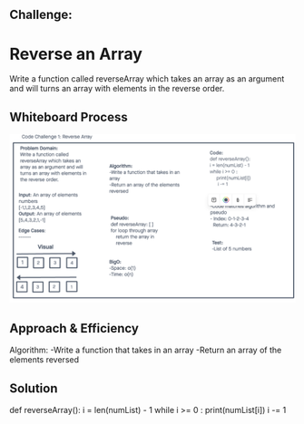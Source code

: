 ## Challenge:

# Reverse an Array

Write a function called reverseArray which takes an array as an argument and will turns an array with elements in the reverse order.

## Whiteboard Process

![Whiteboard](cc1whiteboard.png)

## Approach & Efficiency

Algorithm:
-Write a function that takes in an array
-Return an array of the elements reversed

## Solution

def reverseArray():
i = len(numList) - 1
while i >= 0 :
print(numList[i])
i -= 1
